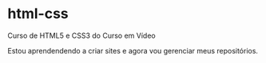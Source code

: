 # html-css
 Curso de HTML5 e CSS3 do Curso em Vídeo

 Estou aprendendendo a criar sites e agora vou gerenciar meus repositórios.
